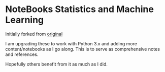 NoteBooks Statistics and Machine Learning
=========================================
Initially forked from [original](https://github.com/leonvanbokhorst/NoteBooks-Statistics-and-MachineLearning)

I am upgrading these to work with Python 3.x and adding more content/notebooks as I go along.
This is to serve as comprehensive notes and references.

Hopefully others benefit from it as much as I did.

